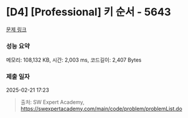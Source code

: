 # [D4] [Professional] 키 순서 - 5643 

[문제 링크](https://swexpertacademy.com/main/code/problem/problemDetail.do?contestProbId=AWXQsLWKd5cDFAUo) 

### 성능 요약

메모리: 108,132 KB, 시간: 2,003 ms, 코드길이: 2,407 Bytes

### 제출 일자

2025-02-21 17:23



> 출처: SW Expert Academy, https://swexpertacademy.com/main/code/problem/problemList.do
